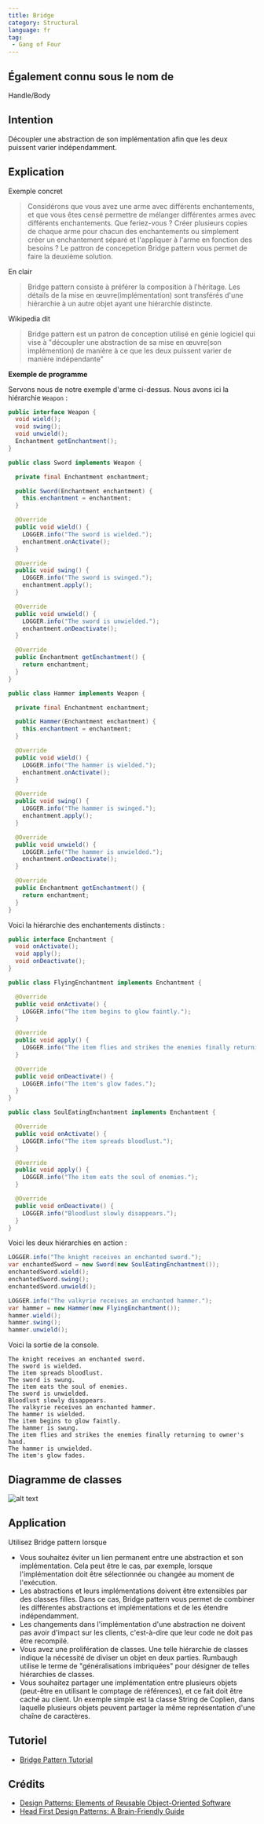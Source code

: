 ```yaml
---
title: Bridge
category: Structural
language: fr
tag:
 - Gang of Four
---
```


## Également connu sous le nom de

Handle/Body

## Intention

Découpler une abstraction de son implémentation afin que les deux puissent varier indépendamment.

## Explication

Exemple concret

> Considérons que vous avez une arme avec différents enchantements, et que vous êtes censé permettre de mélanger
> différentes armes avec différents enchantements. Que feriez-vous ? Créer plusieurs copies de chaque arme pour chacun
> des enchantements ou simplement créer un enchantement séparé et l'appliquer à l'arme en fonction des besoins ?
> Le pattron de concepetion Bridge pattern vous permet de faire la deuxième solution.

En clair

> Bridge pattern consiste à préférer la composition à l'héritage. Les détails de la mise en œuvre(implémentation)
> sont transférés d'une hiérarchie à un autre objet ayant une hiérarchie distincte.

Wikipedia dit

> Bridge pattern est un patron de conception utilisé en génie logiciel qui vise à "découpler une abstraction de sa
> mise en œuvre(son implémention) de manière à ce que les deux puissent varier de manière indépendante"

**Exemple de programme**

Servons nous de notre exemple d'arme ci-dessus. Nous avons ici la hiérarchie `Weapon` :

```java
public interface Weapon {
  void wield();
  void swing();
  void unwield();
  Enchantment getEnchantment();
}

public class Sword implements Weapon {

  private final Enchantment enchantment;

  public Sword(Enchantment enchantment) {
    this.enchantment = enchantment;
  }

  @Override
  public void wield() {
    LOGGER.info("The sword is wielded.");
    enchantment.onActivate();
  }

  @Override
  public void swing() {
    LOGGER.info("The sword is swinged.");
    enchantment.apply();
  }

  @Override
  public void unwield() {
    LOGGER.info("The sword is unwielded.");
    enchantment.onDeactivate();
  }

  @Override
  public Enchantment getEnchantment() {
    return enchantment;
  }
}

public class Hammer implements Weapon {

  private final Enchantment enchantment;

  public Hammer(Enchantment enchantment) {
    this.enchantment = enchantment;
  }

  @Override
  public void wield() {
    LOGGER.info("The hammer is wielded.");
    enchantment.onActivate();
  }

  @Override
  public void swing() {
    LOGGER.info("The hammer is swinged.");
    enchantment.apply();
  }

  @Override
  public void unwield() {
    LOGGER.info("The hammer is unwielded.");
    enchantment.onDeactivate();
  }

  @Override
  public Enchantment getEnchantment() {
    return enchantment;
  }
}
```

Voici la hiérarchie des enchantements distincts :

```java
public interface Enchantment {
  void onActivate();
  void apply();
  void onDeactivate();
}

public class FlyingEnchantment implements Enchantment {

  @Override
  public void onActivate() {
    LOGGER.info("The item begins to glow faintly.");
  }

  @Override
  public void apply() {
    LOGGER.info("The item flies and strikes the enemies finally returning to owner's hand.");
  }

  @Override
  public void onDeactivate() {
    LOGGER.info("The item's glow fades.");
  }
}

public class SoulEatingEnchantment implements Enchantment {

  @Override
  public void onActivate() {
    LOGGER.info("The item spreads bloodlust.");
  }

  @Override
  public void apply() {
    LOGGER.info("The item eats the soul of enemies.");
  }

  @Override
  public void onDeactivate() {
    LOGGER.info("Bloodlust slowly disappears.");
  }
}
```

Voici les deux hiérarchies en action :

```java
LOGGER.info("The knight receives an enchanted sword.");
var enchantedSword = new Sword(new SoulEatingEnchantment());
enchantedSword.wield();
enchantedSword.swing();
enchantedSword.unwield();

LOGGER.info("The valkyrie receives an enchanted hammer.");
var hammer = new Hammer(new FlyingEnchantment());
hammer.wield();
hammer.swing();
hammer.unwield();
```

Voici la sortie de la console.

```
The knight receives an enchanted sword.
The sword is wielded.
The item spreads bloodlust.
The sword is swung.
The item eats the soul of enemies.
The sword is unwielded.
Bloodlust slowly disappears.
The valkyrie receives an enchanted hammer.
The hammer is wielded.
The item begins to glow faintly.
The hammer is swung.
The item flies and strikes the enemies finally returning to owner's hand.
The hammer is unwielded.
The item's glow fades.
```

## Diagramme de classes

![alt text](../../../bridge/etc/bridge.urm.png "Bridge class diagram")

## Application

Utilisez Bridge pattern lorsque

* Vous souhaitez éviter un lien permanent entre une abstraction et son implémentation. Cela peut être le cas, par exemple, lorsque l'implémentation doit être sélectionnée ou changée au moment de l'exécution.
* Les abstractions et leurs implémentations doivent être extensibles par des classes filles. Dans ce cas, Bridge pattern vous permet de combiner les différentes abstractions et implémentations et de les étendre indépendamment.
* Les changements dans l'implémentation d'une abstraction ne doivent pas avoir d'impact sur les clients, c'est-à-dire que leur code ne doit pas être recompilé.
* Vous avez une prolifération de classes. Une telle hiérarchie de classes indique la nécessité de diviser un objet en deux parties. Rumbaugh utilise le terme de "généralisations imbriquées" pour désigner de telles hiérarchies de classes.
* Vous souhaitez partager une implémentation entre plusieurs objets (peut-être en utilisant le comptage de références), et ce fait doit être caché au client. Un exemple simple est la classe String de Coplien, dans laquelle plusieurs objets peuvent partager la même représentation d'une chaîne de caractères.

## Tutoriel

* [Bridge Pattern Tutorial](https://www.journaldev.com/1491/bridge-design-pattern-java)

## Crédits

* [Design Patterns: Elements of Reusable Object-Oriented Software](https://www.amazon.com/gp/product/0201633612/ref=as_li_tl?ie=UTF8&camp=1789&creative=9325&creativeASIN=0201633612&linkCode=as2&tag=javadesignpat-20&linkId=675d49790ce11db99d90bde47f1aeb59)
* [Head First Design Patterns: A Brain-Friendly Guide](https://www.amazon.com/gp/product/0596007124/ref=as_li_tl?ie=UTF8&camp=1789&creative=9325&creativeASIN=0596007124&linkCode=as2&tag=javadesignpat-20&linkId=6b8b6eea86021af6c8e3cd3fc382cb5b)
